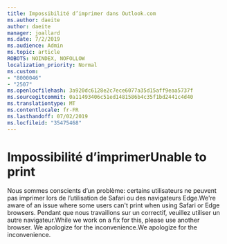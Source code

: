 ```yaml
---
title: Impossibilité d’imprimer dans Outlook.com
ms.author: daeite
author: daeite
manager: joallard
ms.date: 7/2/2019
ms.audience: Admin
ms.topic: article
ROBOTS: NOINDEX, NOFOLLOW
localization_priority: Normal
ms.custom:
- "8000046"
- "2507"
ms.openlocfilehash: 3a920dc6128e2c7ece6077a35d15aff9eaa5737f
ms.sourcegitcommit: 0a11493406c51ed1481586b4c35f1bd2441c4d40
ms.translationtype: MT
ms.contentlocale: fr-FR
ms.lasthandoff: 07/02/2019
ms.locfileid: "35475468"
---
```

# <a name="unable-to-print"></a><span data-ttu-id="7a6e6-102">Impossibilité d’imprimer</span><span class="sxs-lookup"><span data-stu-id="7a6e6-102">Unable to print</span></span>

<span data-ttu-id="7a6e6-103">Nous sommes conscients d’un problème: certains utilisateurs ne peuvent pas imprimer lors de l’utilisation de Safari ou des navigateurs Edge.</span><span class="sxs-lookup"><span data-stu-id="7a6e6-103">We're aware of an issue where some users can't print when using Safari or Edge browsers.</span></span> <span data-ttu-id="7a6e6-104">Pendant que nous travaillons sur un correctif, veuillez utiliser un autre navigateur.</span><span class="sxs-lookup"><span data-stu-id="7a6e6-104">While we work on a fix for this, please use another browser.</span></span> <span data-ttu-id="7a6e6-105">We apologize for the inconvenience.</span><span class="sxs-lookup"><span data-stu-id="7a6e6-105">We apologize for the inconvenience.</span></span>